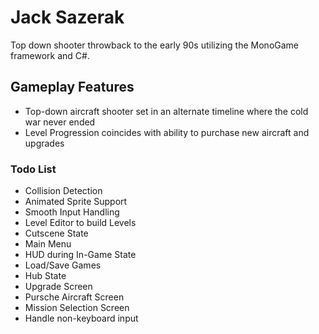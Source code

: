 # Jack Sazerak
Top down shooter throwback to the early 90s utilizing the MonoGame framework and C#.

## Gameplay Features
* Top-down aircraft shooter set in an alternate timeline where the cold war never ended
* Level Progression coincides with ability to purchase new aircraft and upgrades

### Todo List
* Collision Detection
* Animated Sprite Support
* Smooth Input Handling
* Level Editor to build Levels
* Cutscene State
* Main Menu
* HUD during In-Game State
* Load/Save Games
* Hub State
* Upgrade Screen
* Pursche Aircraft Screen
* Mission Selection Screen
* Handle non-keyboard input
